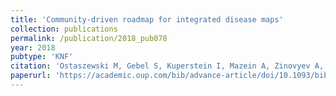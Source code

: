 ```yaml
---
title: 'Community-driven roadmap for integrated disease maps'
collection: publications
permalink: /publication/2018_pub078
year: 2018
pubtype: 'KNF'
citation: 'Ostaszewski M, Gebel S, Kuperstein I, Mazein A, Zinovyev A, Dogrusoz U, Hasenauer J, Fleming RMT, Le Novere N, Gawron P, Ligon T, Niarakis A, Nickerson D, Weindl D, Balling R, Barillot E, Auffray C, Schneider R. <a href="https://academic.oup.com/bib/advance-article/doi/10.1093/bib/bby024/4982567">Community-driven roadmap for integrated disease maps</a>. <i>Brief Bioinformatics</i>. 2018 Apr 23.'
paperurl: 'https://academic.oup.com/bib/advance-article/doi/10.1093/bib/bby024/4982567'
---
```

